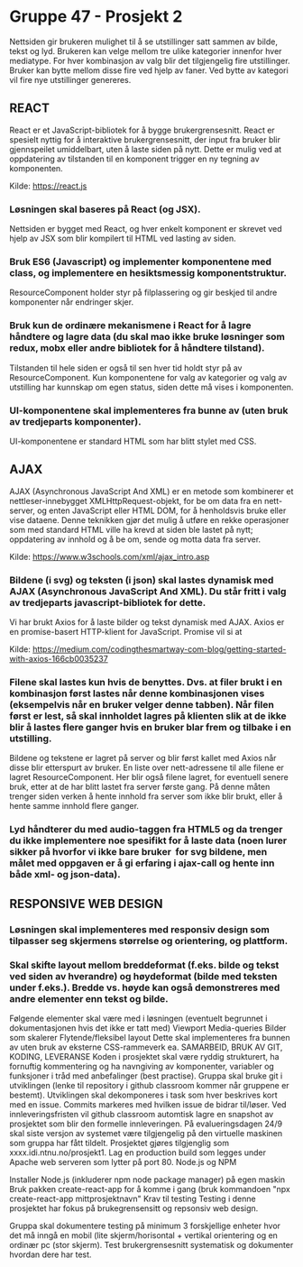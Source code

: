 # Gruppe 47 - Prosjekt 2

Nettsiden gir brukeren mulighet til å se utstillinger satt sammen av bilde, tekst og lyd. Brukeren kan velge mellom tre ulike kategorier innenfor hver mediatype. For hver kombinasjon av valg blir det tilgjengelig fire utstillinger. Bruker kan bytte mellom disse fire ved hjelp av faner. Ved bytte av kategori vil fire nye utstillinger genereres.

## REACT
React er et JavaScript-bibliotek for å bygge brukergrensesnitt. React er spesielt nyttig for å interaktive brukergrensesnitt, der input fra bruker blir gjennspeilet umiddelbart, uten å laste siden på nytt. Dette er mulig ved at oppdatering av tilstanden til en komponent trigger en ny tegning av komponenten.

Kilde: https://react.js

### Løsningen skal baseres på React (og JSX).

Nettsiden er bygget med React, og hver enkelt komponent er skrevet ved hjelp av JSX som blir kompilert til HTML ved lasting av siden. 

### Bruk ES6 (Javascript) og implementer komponentene med class, og implementere en hesiktsmessig komponentstruktur.

ResourceComponent holder styr på filplassering og gir beskjed til andre komponenter når endringer skjer.

### Bruk kun de ordinære mekanismene i React for å lagre håndtere og lagre data (du skal mao ikke bruke løsninger som redux, mobx eller andre bibliotek for å håndtere tilstand).

Tilstanden til hele siden er også til sen hver tid holdt styr på av ResourceComponent. Kun komponentene for valg av kategorier og valg av utstilling har kunnskap om egen status, siden dette må vises i komponenten. 

### UI-komponentene skal implementeres fra bunne av (uten bruk av tredjeparts komponenter).
UI-komponentene er standard HTML som har blitt stylet med CSS.

## AJAX

AJAX (Asynchronous JavaScript And XML) er en metode som kombinerer et nettleser-innebygget XMLHttpRequest-objekt, for be om data fra en nett-server, og enten JavaScript eller HTML DOM, for å henholdsvis bruke eller vise dataene. Denne teknikken gjør det mulig å utføre en rekke operasjoner som med standard HTML ville ha krevd at siden ble lastet på nytt; oppdatering av innhold og å be om, sende og motta data fra server.

Kilde: https://www.w3schools.com/xml/ajax_intro.asp

### Bildene (i svg) og teksten (i json) skal lastes dynamisk med AJAX (Asynchronous JavaScript And XML). Du står fritt i valg av tredjeparts javascript-bibliotek for dette.

Vi har brukt Axios for å laste bilder og tekst dynamisk med AJAX. Axios er en promise-basert HTTP-klient for JavaScript. Promise vil si at 

Kilde: https://medium.com/codingthesmartway-com-blog/getting-started-with-axios-166cb0035237

### Filene skal lastes kun hvis de benyttes. Dvs. at filer brukt i en kombinasjon først lastes når denne kombinasjonen vises (eksempelvis når en bruker velger denne tabben). Når filen først er lest, så skal innholdet lagres på klienten slik at de ikke blir å lastes flere ganger hvis en bruker blar frem og tilbake i en utstilling.

Bildene og tekstene er lagret på server og blir først kallet med Axios når disse blir etterspurt av bruker. En liste over nett-adressene til alle filene er lagret ResourceComponent. Her blir også filene lagret, for eventuell senere bruk, etter at de har blitt lastet fra server første gang. På denne måten trenger siden verken å hente innhold fra server som ikke blir brukt, eller å hente samme innhold flere ganger. 

### Lyd håndterer du med audio-taggen fra HTML5 og da trenger du ikke implementere noe spesifikt for å laste data (noen lurer sikker på hvorfor vi ikke bare bruker <img> for svg bildene, men målet med oppgaven er å gi erfaring i ajax-call og hente inn både xml- og json-data).

## RESPONSIVE WEB DESIGN

### Løsningen skal implementeres med responsiv design som tilpasser seg skjermens størrelse og orientering, og plattform.

### Skal skifte layout mellom breddeformat (f.eks. bilde og tekst ved siden av hverandre) og høydeformat (bilde med teksten under f.eks.). Bredde vs. høyde kan også demonstreres med andre elementer enn tekst og bilde.


Følgende elementer skal være med i løsningen (eventuelt begrunnet i dokumentasjonen hvis det ikke er tatt med)
Viewport
Media-queries
Bilder som skalerer
Flytende/fleksibel layout
Dette skal implementeres fra bunnen av uten bruk av eksterne CSS-rammeverk ea.
SAMARBEID, BRUK AV GIT, KODING, LEVERANSE
Koden i prosjektet skal være ryddig strukturert, ha fornuftig kommentering og ha navngiving av komponenter, variabler og funksjoner i tråd med anbefalinger (best practise).
Gruppa skal bruke git i utviklingen (lenke til repository i github classroom kommer når gruppene er bestemt). Utviklingen skal dekomponeres i task som hver beskrives kort med en issue. Commits markeres med hvilken issue de bidrar til/løser. 
Ved innleveringsfristen vil github classroom automtisk lagre en snapshot av prosjektet som blir den formelle innleveringen. 
På evalueringsdagen 24/9 skal siste versjon av systemet være tilgjengelig på den virtuelle maskinen som gruppa har fått tildelt. Prosjektet gjøres tilgjenglig som xxxx.idi.ntnu.no/prosjekt1. Lag en production build som legges under Apache web serveren som lytter på port 80. 
Node.js og NPM

Installer Node.js (inkluderer npm node package manager) på egen maskin
Bruk pakken create-react-app for å komme i gang (bruk kommandoen "npx create-react-app mittprosjektnavn"
Krav til testing
Testing i denne prosjektet har fokus på brukegrensensitt og repsonsiv web design. 

Gruppa skal dokumentere testing på minimum 3 forskjellige enheter hvor det må inngå en mobil (lite skjerm/horisontal + vertikal orientering og en ordinær pc (stor skjerm). 
Test brukergrensesnitt systematisk og dokumenter hvordan dere har test.

